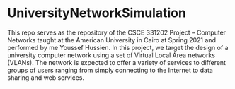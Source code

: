 # UniversityNetworkSimulation
This repo serves as the repository of the CSCE 331202 Project – Computer Networks taught at the American University in Cairo at Spring 2021 and performed by me Youssef Hussien. In this project, we target the design of a university computer network using a set of Virtual Local Area networks (VLANs). The network is expected to offer a variety of services to different groups of users ranging from simply connecting to the Internet to data sharing and web services.
